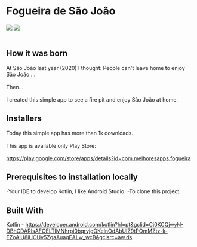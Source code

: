 # Fogueira de São João
<div>
  <img src="https://play-lh.googleusercontent.com/yD_WaW3Af1aQrtxdLAWcGn8f3W4YlBgVNmdOcEpYZ7InZz18vD2QOJbbE4mHB6vK1tY=w720-h310-rw">
  <img src="https://play-lh.googleusercontent.com/B6A9frw9roW7sMKPg02GM47Odw_VP4IEMYb7DQJ0r-K_lSVBdzQ7Hc4ALTZhZKWUsZ8=w720-h310-rw">
</div>
<br/>

## How it was born
At São João last year (2020) I thought: People can't leave home to enjoy São João ...
<br/>
<br/>
Then...
<br/>
<br/>
I created this simple app to see a fire pit and enjoy São João at home.
<br/>

## Installers
Today this simple app has more than 1k downloads.
<br/>
<br/>
This app is available only Play Store: 
<br/>
<br/>
https://play.google.com/store/apps/details?id=com.melhoresapps.fogueira

## Prerequisites to installation locally
-Your IDE to develop Kotlin, I like Android Studio.
-To clone this project.

## Built With
Kotlin - https://developer.android.com/kotlin?hl=pt&gclid=Cj0KCQjwyN-DBhCDARIsAFOELTlMNhrpi0bqrvjgQKelnOdAbUIZ9tPOmMZtz-k-EZoAiU8iUOUv5ZgaAuaqEALw_wcB&gclsrc=aw.ds

